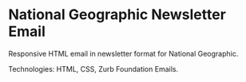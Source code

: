 # National Geographic Newsletter Email

Responsive HTML email in newsletter format for National Geographic.

Technologies: HTML, CSS, Zurb Foundation Emails.
